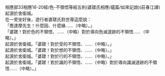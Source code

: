 相應部33相應16-20經/色-不領悟等經五則(婆蹉氏相應/蘊篇/如來記說)(莊春江譯)  
起源於舍衛城。  
在一旁坐好後，遊行者婆蹉氏對世尊這麼說：  
「喬達摩先生！什麼因、什麼緣……（中略）。」  
「婆蹉！對於色的不領悟、……（中略）對於導向色滅道跡的不領悟……（中略）。」  
起源於舍衛城。「婆蹉！對於受的不領悟、……（中略）。」  
起源於舍衛城。「婆蹉！對於想的不領悟、……（中略）。」  
起源於舍衛城。「婆蹉！對於行的不領悟、……（中略）。」  
起源於舍衛城。「婆蹉！對於識的不領悟、……（中略）對於導向識滅道跡的不領悟……（中略）。」  
  
  
